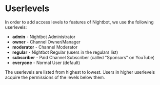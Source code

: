 # Userlevels

In order to add access levels to features of Nightbot, we use the following userlevels:

* **admin** - Nightbot Administrator
* **owner** - Channel Owner/Manager
* **moderator** - Channel Moderator
* **regular** - Nightbot Regular (users in the regulars list)
* **subscriber** - Paid Channel Subscriber (called "Sponsors" on YouTube)
* **everyone** - Normal User (default)

The userlevels are listed from highest to lowest. Users in higher userlevels acquire the permissions of the levels below them.
